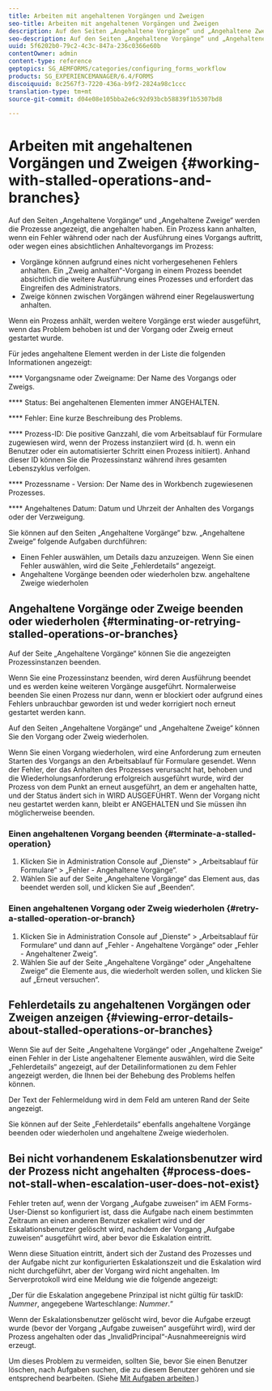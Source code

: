 ```yaml
---
title: Arbeiten mit angehaltenen Vorgängen und Zweigen
seo-title: Arbeiten mit angehaltenen Vorgängen und Zweigen
description: Auf den Seiten „Angehaltene Vorgänge“ und „Angehaltene Zweige“ werden die Prozesse angezeigt, die angehalten haben.
seo-description: Auf den Seiten „Angehaltene Vorgänge“ und „Angehaltene Zweige“ werden die Prozesse angezeigt, die angehalten haben.
uuid: 5f6202b0-79c2-4c3c-847a-236c0366e60b
contentOwner: admin
content-type: reference
geptopics: SG_AEMFORMS/categories/configuring_forms_workflow
products: SG_EXPERIENCEMANAGER/6.4/FORMS
discoiquuid: 8c2567f3-7220-436a-b9f2-2824a98c1ccc
translation-type: tm+mt
source-git-commit: d04e08e105bba2e6c92d93bcb58839f1b5307bd8

---
```



# Arbeiten mit angehaltenen Vorgängen und Zweigen {#working-with-stalled-operations-and-branches}

Auf den Seiten „Angehaltene Vorgänge“ und „Angehaltene Zweige“ werden die Prozesse angezeigt, die angehalten haben. Ein Prozess kann anhalten, wenn ein Fehler während oder nach der Ausführung eines Vorgangs auftritt, oder wegen eines absichtlichen Anhaltevorgangs im Prozess:

* Vorgänge können aufgrund eines nicht vorhergesehenen Fehlers anhalten. Ein „Zweig anhalten“-Vorgang in einem Prozess beendet absichtlich die weitere Ausführung eines Prozesses und erfordert das Eingreifen des Administrators.
* Zweige können zwischen Vorgängen während einer Regelauswertung anhalten.

Wenn ein Prozess anhält, werden weitere Vorgänge erst wieder ausgeführt, wenn das Problem behoben ist und der Vorgang oder Zweig erneut gestartet wurde.

Für jedes angehaltene Element werden in der Liste die folgenden Informationen angezeigt:

**** Vorgangsname oder Zweigname: Der Name des Vorgangs oder Zweigs.

**** Status: Bei angehaltenen Elementen immer ANGEHALTEN.

**** Fehler: Eine kurze Beschreibung des Problems.

**** Prozess-ID: Die positive Ganzzahl, die vom Arbeitsablauf für Formulare zugewiesen wird, wenn der Prozess instanziiert wird (d. h. wenn ein Benutzer oder ein automatisierter Schritt einen Prozess initiiert). Anhand dieser ID können Sie die Prozessinstanz während ihres gesamten Lebenszyklus verfolgen.

**** Prozessname - Version: Der Name des in Workbench zugewiesenen Prozesses.

**** Angehaltenes Datum: Datum und Uhrzeit der Anhalten des Vorgangs oder der Verzweigung.

Sie können auf den Seiten „Angehaltene Vorgänge“ bzw. „Angehaltene Zweige“ folgende Aufgaben durchführen:

* Einen Fehler auswählen, um Details dazu anzuzeigen. Wenn Sie einen Fehler auswählen, wird die Seite „Fehlerdetails“ angezeigt.
* Angehaltene Vorgänge beenden oder wiederholen bzw. angehaltene Zweige wiederholen

## Angehaltene Vorgänge oder Zweige beenden oder wiederholen {#terminating-or-retrying-stalled-operations-or-branches}

Auf der Seite „Angehaltene Vorgänge“ können Sie die angezeigten Prozessinstanzen beenden.

Wenn Sie eine Prozessinstanz beenden, wird deren Ausführung beendet und es werden keine weiteren Vorgänge ausgeführt. Normalerweise beenden Sie einen Prozess nur dann, wenn er blockiert oder aufgrund eines Fehlers unbrauchbar geworden ist und weder korrigiert noch erneut gestartet werden kann.

Auf den Seiten „Angehaltene Vorgänge“ und „Angehaltene Zweige“ können Sie den Vorgang oder Zweig wiederholen.

Wenn Sie einen Vorgang wiederholen, wird eine Anforderung zum erneuten Starten des Vorgangs an den Arbeitsablauf für Formulare gesendet. Wenn der Fehler, der das Anhalten des Prozesses verursacht hat, behoben und die Wiederholungsanforderung erfolgreich ausgeführt wurde, wird der Prozess von dem Punkt an erneut ausgeführt, an dem er angehalten hatte, und der Status ändert sich in WIRD AUSGEFÜHRT. Wenn der Vorgang nicht neu gestartet werden kann, bleibt er ANGEHALTEN und Sie müssen ihn möglicherweise beenden.

### Einen angehaltenen Vorgang beenden {#terminate-a-stalled-operation}

1. Klicken Sie in Administration Console auf „Dienste“ > „Arbeitsablauf für Formulare“ > „Fehler - Angehaltene Vorgänge“.
1. Wählen Sie auf der Seite „Angehaltene Vorgänge“ das Element aus, das beendet werden soll, und klicken Sie auf „Beenden“.

### Einen angehaltenen Vorgang oder Zweig wiederholen {#retry-a-stalled-operation-or-branch}

1. Klicken Sie in Administration Console auf „Dienste“ > „Arbeitsablauf für Formulare“ und dann auf „Fehler - Angehaltene Vorgänge“ oder „Fehler - Angehaltener Zweig“.
1. Wählen Sie auf der Seite „Angehaltene Vorgänge“ oder „Angehaltene Zweige“ die Elemente aus, die wiederholt werden sollen, und klicken Sie auf „Erneut versuchen“.

## Fehlerdetails zu angehaltenen Vorgängen oder Zweigen anzeigen {#viewing-error-details-about-stalled-operations-or-branches}

Wenn Sie auf der Seite „Angehaltene Vorgänge“ oder „Angehaltene Zweige“ einen Fehler in der Liste angehaltener Elemente auswählen, wird die Seite „Fehlerdetails“ angezeigt, auf der Detailinformationen zu dem Fehler angezeigt werden, die Ihnen bei der Behebung des Problems helfen können.

Der Text der Fehlermeldung wird in dem Feld am unteren Rand der Seite angezeigt.

Sie können auf der Seite „Fehlerdetails“ ebenfalls angehaltene Vorgänge beenden oder wiederholen und angehaltene Zweige wiederholen.

## Bei nicht vorhandenem Eskalationsbenutzer wird der Prozess nicht angehalten {#process-does-not-stall-when-escalation-user-does-not-exist}

Fehler treten auf, wenn der Vorgang „Aufgabe zuweisen“ im AEM Forms-User-Dienst so konfiguriert ist, dass die Aufgabe nach einem bestimmten Zeitraum an einen anderen Benutzer eskaliert wird und der Eskalationsbenutzer gelöscht wird, nachdem der Vorgang „Aufgabe zuweisen“ ausgeführt wird, aber bevor die Eskalation eintritt.

Wenn diese Situation eintritt, ändert sich der Zustand des Prozesses und der Aufgabe nicht zur konfigurierten Eskalationszeit und die Eskalation wird nicht durchgeführt, aber der Vorgang wird nicht angehalten. Im Serverprotokoll wird eine Meldung wie die folgende angezeigt:

„Der für die Eskalation angegebene Prinzipal ist nicht gültig für taskID: *Nummer*, angegebene Warteschlange: *Nummer*.“

Wenn der Eskalationsbenutzer gelöscht wird, bevor die Aufgabe erzeugt wurde (bevor der Vorgang „Aufgabe zuweisen“ ausgeführt wird), wird der Prozess angehalten oder das „InvalidPrincipal“-Ausnahmeereignis wird erzeugt.

Um dieses Problem zu vermeiden, sollten Sie, bevor Sie einen Benutzer löschen, nach Aufgaben suchen, die zu diesem Benutzer gehören und sie entsprechend bearbeiten. (Siehe [Mit Aufgaben arbeiten](/help/forms/using/admin-help/tasks.md#working-with-tasks).)
